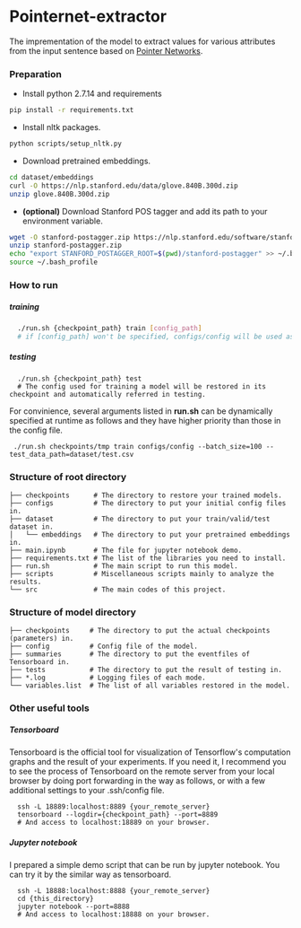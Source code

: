# Pointernet-extractor

The imprementation of the model to extract values for various attributes from the input sentence based on [Pointer Networks](https://arxiv.org/abs/1506.03134).

### Preparation
- Install python 2.7.14 and requirements

```bash
pip install -r requirements.txt
```
- Install nltk packages.

```bash
python scripts/setup_nltk.py
```

- Download pretrained embeddings.

```bash
cd dataset/embeddings
curl -O https://nlp.stanford.edu/data/glove.840B.300d.zip
unzip glove.840B.300d.zip
```


- **(optional)** Download Stanford POS tagger and add its path to your environment variable.

```bash
wget -O stanford-postagger.zip https://nlp.stanford.edu/software/stanford-postagger-2017-06-09.zip 
unzip stanford-postagger.zip 
echo "export STANFORD_POSTAGGER_ROOT=$(pwd)/stanford-postagger" >> ~/.bash_profile
source ~/.bash_profile
```


### How to run 
##### training
```bash
  ./run.sh {checkpoint_path} train [config_path]
  # if [config_path] won't be specified, configs/config will be used as default.

```

 ##### testing
```
  ./run.sh {checkpoint_path} test 
  # The config used for training a model will be restored in its checkpoint and automatically referred in testing.
```


For convinience, several arguments listed in **run.sh** can be dynamically specified at runtime as follows and they have higher priority than those in the config file.
```
 ./run.sh checkpoints/tmp train configs/config --batch_size=100 --test_data_path=dataset/test.csv
```

### Structure of root directory
```
├── checkpoints      # The directory to restore your trained models.
├── configs          # The directory to put your initial config files in.
├── dataset          # The directory to put your train/valid/test dataset in.
│   └── embeddings   # The directory to put your pretrained embeddings in.
├── main.ipynb       # The file for jupyter notebook demo.
├── requirements.txt # The list of the libraries you need to install.
├── run.sh           # The main script to run this model.
├── scripts          # Miscellaneous scripts mainly to analyze the results.
└── src              # The main codes of this project.
```

### Structure of model directory
```
├── checkpoints     # The directory to put the actual checkpoints (parameters) in.
├── config          # Config file of the model. 
├── summaries       # The directory to put the eventfiles of Tensorboard in.
├── tests           # The directory to put the result of testing in.
├── *.log           # Logging files of each mode.
└── variables.list  # The list of all variables restored in the model.
```


### Other useful tools
##### Tensorboard
Tensorboard is the official tool for visualization of Tensorflow's computation graphs and the result of your experiments. If you need it, I recommend you to see the process of Tensorboard on the remote server from your local browser by doing port forwarding in the way as follows, or with a few additional settings to your .ssh/config file.
```
  ssh -L 18889:localhost:8889 {your_remote_server}
  tensorboard --logdir={checkpoint_path} --port=8889
  # And access to localhost:18889 on your browser.
```


##### Jupyter notebook
I prepared a simple demo script that can be run by jupyter notebook.
You can try it by the similar way as tensorboard.
```
  ssh -L 18888:localhost:8888 {your_remote_server}
  cd {this_directory}
  jupyter notebook --port=8888
  # And access to localhost:18888 on your browser.
```
